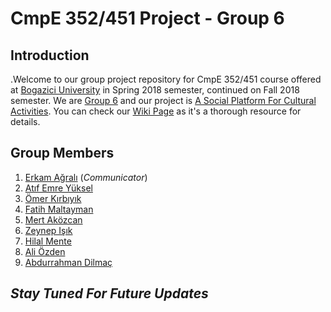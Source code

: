 # CmpE 352/451 Project - Group 6

## Introduction

.Welcome to our group project repository for CmpE 352/451 course offered at [Bogazici University](http://www.boun.edu.tr/en_US) in Spring 2018 semester, continued on Fall 2018 semester. We are [Group 6](https://github.com/bounswe/bounswe2018group6/wiki) and our project is [A Social Platform For Cultural Activities](https://github.com/bounswe/bounswe2018group6/blob/master/ProjectDescription.pdf).
You can check our [Wiki Page](https://github.com/bounswe/bounswe2018group6/wiki) as it's a thorough resource for details.

## Group Members
  1. [Erkam Ağralı](https://github.com/bounswe/bounswe2018group6/wiki/Erkam-A%C4%9Fral%C4%B1) (*Communicator*)
  2. [Atıf Emre Yüksel](https://github.com/bounswe/bounswe2018group6/wiki/At%C4%B1f-Emre-Y%C3%BCksel)
  3. [Ömer Kırbıyık](https://github.com/bounswe/bounswe2018group6/wiki/%C3%96mer-K%C4%B1rb%C4%B1y%C4%B1k)
  4. [Fatih Maltayman](https://github.com/bounswe/bounswe2018group6/wiki/Fatih-Maltayman)
  5. [Mert Aközcan](https://github.com/bounswe/bounswe2018group6/wiki/Mert-Ak%C3%B6zcan)
  6. [Zeynep Işık](https://github.com/bounswe/bounswe2018group6/wiki/Zeynep-I%C5%9F%C4%B1k)
  7. [Hilal Mente](https://github.com/bounswe/bounswe2018group6/wiki/Hilal-Mente)
  8. [Ali Özden](https://github.com/bounswe/bounswe2018group6/wiki/Ali-%C3%96zden)
  9. [Abdurrahman Dilmaç](https://github.com/bounswe/bounswe2018group6/wiki/Abdurrahman-Dilma%C3%A7)
  
## *Stay Tuned For Future Updates*
